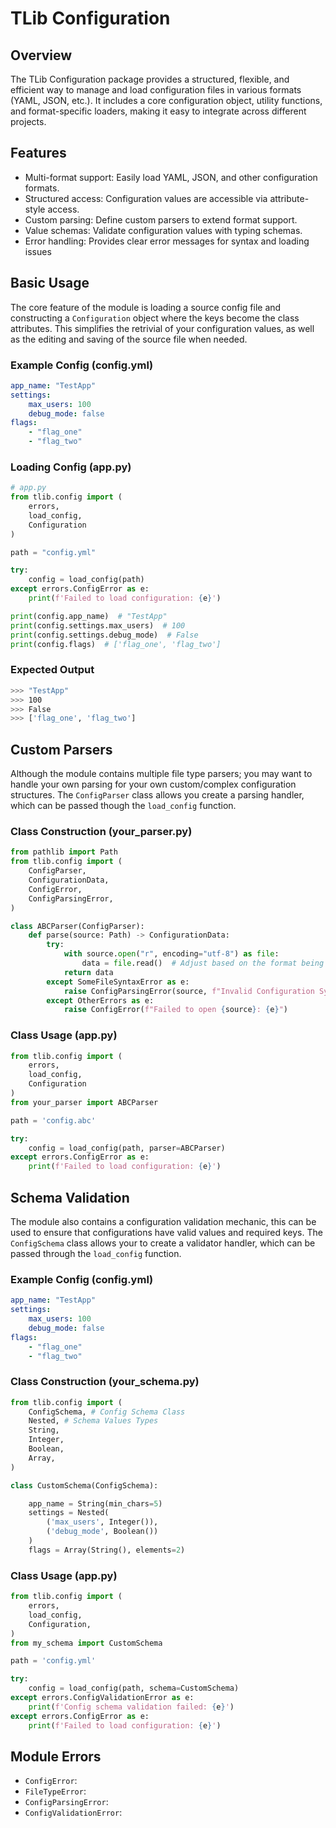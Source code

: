 # **TLib Configuration**

## **Overview**
The TLib Configuration package provides a structured, flexible, and efficient way to manage and load configuration files in various formats (YAML, JSON, etc.). It includes a core configuration object, utility functions, and format-specific loaders, making it easy to integrate across different projects.

## **Features**
- Multi-format support: Easily load YAML, JSON, and other configuration formats.
- Structured access: Configuration values are accessible via attribute-style access.
- Custom parsing: Define custom parsers to extend format support.
- Value schemas: Validate configuration values with typing schemas.
- Error handling: Provides clear error messages for syntax and loading issues


## **Basic Usage**
The core feature of the module is loading a source config file and constructing a `Configuration` object where the keys become the class attributes.
This simplifies the retrivial of your configuration values, as well as the editing and saving of the source file when needed.
### **Example Config (config.yml)**
```yaml
app_name: "TestApp"
settings:
    max_users: 100
    debug_mode: false
flags:
    - "flag_one"
    - "flag_two"
```
### **Loading Config (app.py)**
```py
# app.py
from tlib.config import (
    errors,
    load_config, 
    Configuration
)

path = "config.yml"

try:
    config = load_config(path)
except errors.ConfigError as e:
    print(f'Failed to load configuration: {e}')

print(config.app_name)  # "TestApp"
print(config.settings.max_users)  # 100
print(config.settings.debug_mode)  # False
print(config.flags)  # ['flag_one', 'flag_two']
```
### **Expected Output**
```bash
>>> "TestApp"
>>> 100
>>> False
>>> ['flag_one', 'flag_two']
```

## **Custom Parsers**
Although the module contains multiple file type parsers; you may want to handle your own parsing for your own custom/complex configuration structures.
The `ConfigParser` class allows you create a parsing handler, which can be passed though the `load_config` function.
### **Class Construction (your_parser.py)**
```py
from pathlib import Path
from tlib.config import (
    ConfigParser,
    ConfigurationData,
    ConfigError,
    ConfigParsingError,
)

class ABCParser(ConfigParser):
    def parse(source: Path) -> ConfigurationData:
        try:
            with source.open("r", encoding="utf-8") as file:
                data = file.read()  # Adjust based on the format being loaded
            return data
        except SomeFileSyntaxError as e:
            raise ConfigParsingError(source, f"Invalid Configuration Syntax: {e}")
        except OtherErrors as e:
            raise ConfigError(f"Failed to open {source}: {e}")
```
### **Class Usage (app.py)**
```py
from tlib.config import (
    errors,
    load_config,
    Configuration
)
from your_parser import ABCParser

path = 'config.abc'

try:
    config = load_config(path, parser=ABCParser)
except errors.ConfigError as e:
    print(f'Failed to load configuration: {e}')
```

## **Schema Validation**
The module also contains a configuration validation mechanic, this can be used to ensure that configurations have valid values and required keys.
The `ConfigSchema` class allows your to create a validator handler, which can be passed through the `load_config` function.
### **Example Config (config.yml)**
```yaml
app_name: "TestApp"
settings:
    max_users: 100
    debug_mode: false
flags:
    - "flag_one"
    - "flag_two"
```
### **Class Construction (your_schema.py)**
```py
from tlib.config import (
    ConfigSchema, # Config Schema Class
    Nested, # Schema Values Types
    String,
    Integer,
    Boolean,
    Array,
)

class CustomSchema(ConfigSchema):

    app_name = String(min_chars=5)
    settings = Nested(
        ('max_users', Integer()),
        ('debug_mode', Boolean())
    )
    flags = Array(String(), elements=2)
```
### **Class Usage (app.py)**
```py
from tlib.config import (
    errors,
    load_config,
    Configuration,
)
from my_schema import CustomSchema

path = 'config.yml'

try:
    config = load_config(path, schema=CustomSchema)
except errors.ConfigValidationError as e:
    print(f'Config schema validation failed: {e}')
except errors.ConfigError as e:
    print(f'Failed to load configuration: {e}')

```

## **Module Errors**
- `ConfigError`:
- `FileTypeError`:
- `ConfigParsingError`:
- `ConfigValidationError`:
